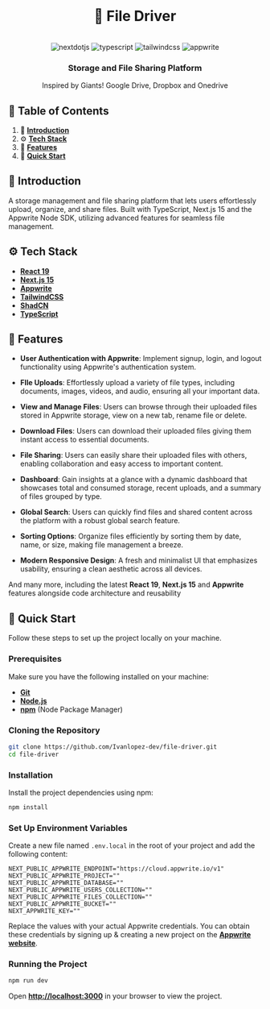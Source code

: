 <div align="center">
  <br />
  <h1>🚗 File Driver</h1>
    <!-- <a href="https://youtu.be/lie0cr3wESQ" target="_blank">
      <img src="public/readme/hero.png" alt="Project Banner">
    </a> -->
  <br />

  <div>
     <img src="https://img.shields.io/badge/-Next_JS-black?style=for-the-badge&logoColor=white&logo=nextdotjs&color=000000" alt="nextdotjs" />
    <img src="https://img.shields.io/badge/-TypeScript-black?style=for-the-badge&logoColor=white&logo=typescript&color=3178C6" alt="typescript" />
    <img src="https://img.shields.io/badge/-Tailwind_CSS-black?style=for-the-badge&logoColor=white&logo=tailwindcss&color=06B6D4" alt="tailwindcss" />
    <img src="https://img.shields.io/badge/-Appwrite-black?style=for-the-badge&logoColor=white&logo=appwrite&color=FD366E" alt="appwrite" />
  </div>

<h3 align="center">Storage and File Sharing Platform</h3>

   <div align="center">
     Inspired by Giants! Google Drive, Dropbox and Onedrive
    </div>
</div>

## 📝 <a name="table">Table of Contents</a>

1. 🤖 [**Introduction**](#introduction)
2. ⚙️ [**Tech Stack**](#tech-stack)
3. 🔋 [**Features**](#features)
4. 🤸 [**Quick Start**](#quick-start)

## <a name="introduction">🤖 Introduction</a>

A storage management and file sharing platform that lets users effortlessly upload, organize, and share files. Built with TypeScript, Next.js 15 and the Appwrite Node SDK, utilizing advanced features for seamless file management.


## <a name="tech-stack">⚙️ Tech Stack</a>

- [**React 19**](https://react.dev)
- [**Next.js 15**](https://nextjs.org)
- [**Appwrite**](https://appwrite.io)
- [**TailwindCSS**](https://tailwindcss.com/)
- [**ShadCN**](https://ui.shadcn.com/)
- [**TypeScript**](https://www.typescriptlang.org/)

## <a name="features">🔋 Features</a>

- **User Authentication with Appwrite**: Implement signup, login, and logout functionality using Appwrite's authentication system.

- **FIle Uploads**: Effortlessly upload a variety of file types, including documents, images, videos, and audio, ensuring all your important data.

- **View and Manage Files**: Users can browse through their uploaded files stored in Appwrite storage, view on a new tab, rename file or delete.

- **Download Files**: Users can download their uploaded files giving them instant access to essential documents.

- **File Sharing**: Users can easily share their uploaded files with others, enabling collaboration and easy access to important content.

- **Dashboard**: Gain insights at a glance with a dynamic dashboard that showcases total and consumed storage, recent uploads, and a summary of files grouped by type.

- **Global Search**: Users can quickly find files and shared content across the platform with a robust global search feature.

- **Sorting Options**: Organize files efficiently by sorting them by date, name, or size, making file management a breeze.

- **Modern Responsive Design**: A fresh and minimalist UI that emphasizes usability, ensuring a clean aesthetic across all devices.

And many more, including the latest **React 19**, **Next.js 15** and **Appwrite** features alongside code architecture and
reusability

## <a name="quick-start">🤸 Quick Start</a>

Follow these steps to set up the project locally on your machine.

### Prerequisites

Make sure you have the following installed on your machine:

- [**Git**](https://git-scm.com/)
- [**Node.js**](https://nodejs.org/en)
- [**npm**](https://www.npmjs.com/) (Node Package Manager)

### Cloning the Repository

```bash
git clone https://github.com/Ivanlopez-dev/file-driver.git
cd file-driver
```

### Installation

Install the project dependencies using npm:

```bash
npm install
```

### Set Up Environment Variables

Create a new file named `.env.local` in the root of your project and add the following content:

```env
NEXT_PUBLIC_APPWRITE_ENDPOINT="https://cloud.appwrite.io/v1"
NEXT_PUBLIC_APPWRITE_PROJECT=""
NEXT_PUBLIC_APPWRITE_DATABASE=""
NEXT_PUBLIC_APPWRITE_USERS_COLLECTION=""
NEXT_PUBLIC_APPWRITE_FILES_COLLECTION=""
NEXT_PUBLIC_APPWRITE_BUCKET=""
NEXT_APPWRITE_KEY=""
```

Replace the values with your actual Appwrite credentials. You can obtain these credentials by signing up &
creating a new project on the [**Appwrite website**](https://appwrite.io/).

### Running the Project

```bash
npm run dev
```

Open [**http://localhost:3000**](http://localhost:3000) in your browser to view the project.

